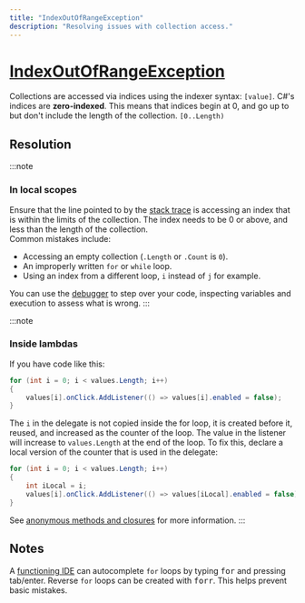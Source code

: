 ```yaml
---
title: "IndexOutOfRangeException"
description: "Resolving issues with collection access."
---
```

# [IndexOutOfRangeException](https://docs.microsoft.com/en-us/dotnet/api/system.indexoutofrangeexception)

Collections are accessed via indices using the indexer syntax: `[value]`.
C#'s indices are **zero-indexed**. This means that indices begin at 0, and go up to but don't include the length of the collection.
`[0..Length)`

## Resolution
:::note
### In local scopes
Ensure that the line pointed to by the [stack trace](../Stack%20Traces.md) is accessing an index that is within the limits of the collection.
The index needs to be 0 or above, and less than the length of the collection.  
Common mistakes include:
- Accessing an empty collection (`.Length` or `.Count` is `0`).
- An improperly written `for` or `while` loop.
- Using an index from a different loop, `i` instead of `j` for example.

You can use the [debugger](../Debugging/Debugger.md) to step over your code, inspecting variables and execution to assess what is wrong.
:::

:::note
### Inside lambdas
If you have code like this:
```csharp
for (int i = 0; i < values.Length; i++)
{
    values[i].onClick.AddListener(() => values[i].enabled = false);
}
```
The `i` in the delegate is not copied inside the for loop, it is created before it, reused, and increased as the counter of the loop. The value in the listener will increase to `values.Length` at the end of the loop.
To fix this, declare a local version of the counter that is used in the delegate:
```csharp
for (int i = 0; i < values.Length; i++)
{
    int iLocal = i;
    values[i].onClick.AddListener(() => values[iLocal].enabled = false);
}
```
See [anonymous methods and closures](../Anonymous%20Methods%20and%20Closures.md) for more information.
:::

## Notes
A [functioning IDE](../IDE%20Configuration.md) can autocomplete `for` loops by typing <kbd>for</kbd> and pressing tab/enter.
Reverse `for` loops can be created with <kbd>forr</kbd>. This helps prevent basic mistakes.
